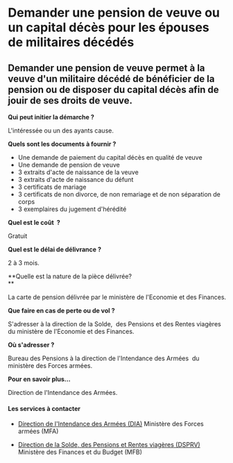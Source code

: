 # Demander une pension de veuve ou un capital décès pour les épouses de militaires décédés

Demander une pension de veuve permet à la veuve d'un militaire décédé de bénéficier de la pension ou de disposer du capital décès afin de jouir de ses droits de veuve.
-----------------------------------------------------------------------------------------------------------------------------------------------------------------------

**Qui peut initier la démarche ?**

L'intéressée ou un des ayants cause.  

**Quels sont les documents à fournir ?**

*   Une demande de paiement du capital décès en qualité de veuve
*   Une demande de pension de veuve
*   3 extraits d'acte de naissance de la veuve
*   3 extraits d'acte de naissance du défunt
*   3 certificats de mariage
*   3 certificats de non divorce, de non remariage et de non séparation de corps
*   3 exemplaires du jugement d'hérédité  
    

**Quel est le coût  ?**

Gratuit

**Quel est le délai de délivrance ?**

2 à 3 mois.  

**Quelle est la nature de la pièce délivrée?  
**

La carte de pension délivrée par le ministère de l'Economie et des Finances.  

**Que faire en cas de perte ou de vol ?**

S'adresser à la direction de la Solde,  des Pensions et des Rentes viagères du ministère de l'Economie et des Finances.  

**Où s'adresser ?**

Bureau des Pensions à la direction de l'Intendance des Armées  du ministère des Forces armées.  

**Pour en savoir plus...**

Direction de l'Intendance des Armées.

#### Les services à contacter

*   [Direction de l'Intendance des Armées (DIA)](../../../services/direction-de-lintendance-des-armees-dia.md) Ministère des Forces armées (MFA)  
    
*   [Direction de la Solde, des Pensions et Rentes viagères (DSPRV)](../../../services/direction-de-la-solde-des-pensions-et-rentes-viageres-dsprv.md) Ministère des Finances et du Budget (MFB)
